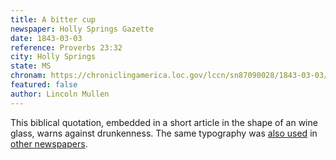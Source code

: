 ```yaml
---
title: A bitter cup
newspaper: Holly Springs Gazette 
date: 1843-03-03
reference: Proverbs 23:32
city: Holly Springs 
state: MS
chronam: https://chroniclingamerica.loc.gov/lccn/sn87090028/1843-03-03/ed-1/seq-1/#words=last+biteth+like+serpent+stingeth+like+adder
featured: false
author: Lincoln Mullen
---
```


This biblical quotation, embedded in a short article in the shape of an wine glass, warns against drunkenness. The same typography was [also used](https://chroniclingamerica.loc.gov/lccn/sn85042795/1842-06-07/ed-1/seq-4/#words=last+biteth+like+serpent+stingeth+like+adder) in [other newspapers](https://chroniclingamerica.loc.gov/lccn/sn86081096/1860-01-12/ed-1/seq-1/#words=look+thou+upon+wine+red+giveth+colour+cup+moveth+itself+arigh).
